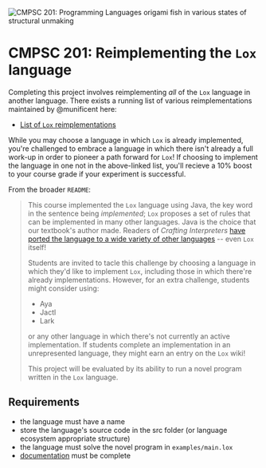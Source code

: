 ![CMPSC 201: Programming Languages origami fish in various states of structural unmaking](https://github.com/allegheny-college-cmpsc-201-spring-2024/course-materials/assets/1552764/7eef390d-327d-4af6-94ed-e7cc41c97df8)

# CMPSC 201: Reimplementing the `Lox` language

Completing this project involves reimplementing _all_ of the `Lox` language in another language. There exists a running list
of various reimplementations maintained by @munificent here:

* [List of `Lox` reimplementations](https://github.com/munificent/craftinginterpreters/wiki/Lox-implementations)

While you may choose a language in which `Lox` is already implemented, you're challenged to embrace a language in which there isn't already a full work-up
in order to pioneer a path forward for `Lox`! If choosing to implement the language in one not in the above-linked list, you'll recieve a 10% boost to your
course grade if your experiment is successful.

From the broader `README`:

> This course implemented the `Lox` language using Java, the key word in the sentence being _implemented_; `Lox` proposes a set of rules that can
> be implemented in many other languages. Java is the choice that our textbook's author made. Readers of _Crafting Interpreters_ [have ported the language
> to a wide variety of other languages](https://github.com/munificent/craftinginterpreters/wiki/Lox-implementations) -- even `Lox` itself!
>
> Students are invited to tacle this challenge by choosing a language in which they'd like to implement `Lox`, including those in which there're already
> implementations. However, for an extra challenge, students might consider using:
> 
> * Aya
> * Jactl
> * Lark
>
> or any other language in which there's not currently an active implementation. If students complete an implementation in an unrepresented language,
> they might earn an entry on the `Lox` wiki!
>
> This project will be evaluated by its ability to run a novel program written in the `Lox` language.

## Requirements

* the language must have a name
* store the language's source code in the src folder (or language ecosystem appropriate structure)
* the language must solve the novel program in `examples/main.lox`
* [documentation](docs/reflection.md) must be complete
